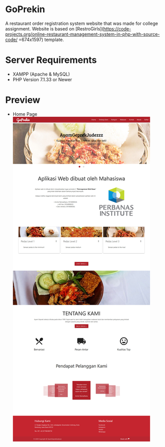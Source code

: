 # GoPrekin
A restaurant order registration system website that was made for college assignment. 
Website is based on [RestroGirls](https://code-projects.org/online-restaurant-management-system-in-php-with-source-code/ =674x1597) template.
# Server Requirements
* XAMPP (Apache & MySQL)
* PHP Version 7.1.33 or Newer
# Preview
* Home Page
![Home](./WebsiteImages/Home.jpg)
